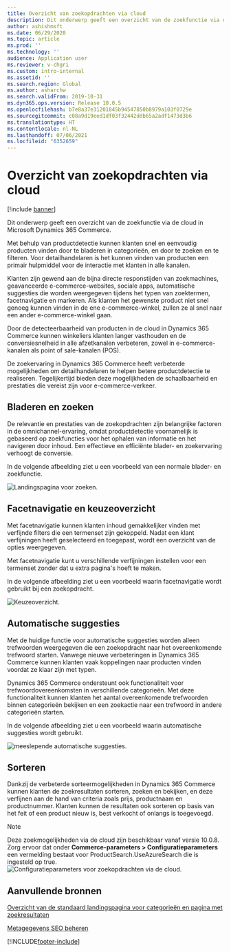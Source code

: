 ```yaml
---
title: Overzicht van zoekopdrachten via cloud
description: Dit onderwerp geeft een overzicht van de zoekfunctie via de cloud in Microsoft Dynamics 365 Commerce.
author: ashishmsft
ms.date: 06/29/2020
ms.topic: article
ms.prod: ''
ms.technology: ''
audience: Application user
ms.reviewer: v-chgri
ms.custom: intro-internal
ms.assetid: ''
ms.search.region: Global
ms.author: asharchw
ms.search.validFrom: 2019-10-31
ms.dyn365.ops.version: Release 10.0.5
ms.openlocfilehash: b7e8a37e31201845b94547850b8979a103f0729e
ms.sourcegitcommit: c08a9d19eed1df03f32442ddb65a2adf1473d3b6
ms.translationtype: HT
ms.contentlocale: nl-NL
ms.lasthandoff: 07/06/2021
ms.locfileid: "6352659"
---
```

# <a name="cloud-powered-search-overview"></a>Overzicht van zoekopdrachten via cloud

[!include [banner](includes/banner.md)]

Dit onderwerp geeft een overzicht van de zoekfunctie via de cloud in Microsoft Dynamics 365 Commerce.

Met behulp van productdetectie kunnen klanten snel en eenvoudig producten vinden door te bladeren in categorieën, en door te zoeken en te filteren. Voor detailhandelaren is het kunnen vinden van producten een primair hulpmiddel voor de interactie met klanten in alle kanalen.

Klanten zijn gewend aan de bijna directe responstijden van zoekmachines, geavanceerde e-commerce-websites, sociale apps, automatische suggesties die worden weergegeven tijdens het typen van zoektermen, facetnavigatie en markeren. Als klanten het gewenste product niet snel genoeg kunnen vinden in de ene e-commerce-winkel, zullen ze al snel naar een ander e-commerce-winkel gaan.

Door de detecteerbaarheid van producten in de cloud in Dynamics 365 Commerce kunnen winkeliers klanten langer vasthouden en de conversiesnelheid in alle afzetkanalen verbeteren, zowel in e-commerce-kanalen als point of sale-kanalen (POS).

De zoekervaring in Dynamics 365 Commerce heeft verbeterde mogelijkheden om detailhandelaren te helpen betere productdetectie te realiseren. Tegelijkertijd bieden deze mogelijkheden de schaalbaarheid en prestaties die vereist zijn voor e-commerce-verkeer.

## <a name="browse-and-search"></a>Bladeren en zoeken

De relevantie en prestaties van de zoekopdrachten zijn belangrijke factoren in de omnichannel-ervaring, omdat productdetectie voornamelijk is gebaseerd op zoekfuncties voor het ophalen van informatie en het navigeren door inhoud. Een effectieve en efficiënte blader- en zoekervaring verhoogt de conversie.

In de volgende afbeelding ziet u een voorbeeld van een normale blader- en zoekfunctie.

![Landingspagina voor zoeken.](./media/SearchLanding.png)

## <a name="faceted-navigation-and-choice-summary"></a>Facetnavigatie en keuzeoverzicht 

Met facetnavigatie kunnen klanten inhoud gemakkelijker vinden met verfijnde filters die een termenset zijn gekoppeld. Nadat een klant verfijningen heeft geselecteerd en toegepast, wordt een overzicht van de opties weergegeven. 

Met facetnavigatie kunt u verschillende verfijningen instellen voor een termenset zonder dat u extra pagina's hoeft te maken. 

In de volgende afbeelding ziet u een voorbeeld waarin facetnavigatie wordt gebruikt bij een zoekopdracht.

![Keuzeoverzicht.](./media/ChoiceSummary.png)

## <a name="immersive-autosuggest"></a>Automatische suggesties

Met de huidige functie voor automatische suggesties worden alleen trefwoorden weergegeven die een zoekopdracht naar het overeenkomende trefwoord starten. Vanwege nieuwe verbeteringen in Dynamics 365 Commerce kunnen klanten vaak koppelingen naar producten vinden voordat ze klaar zijn met typen.

Dynamics 365 Commerce ondersteunt ook functionaliteit voor trefwoordovereenkomsten in verschillende categorieën. Met deze functionaliteit kunnen klanten het aantal overeenkomende trefwoorden binnen categorieën bekijken en een zoekactie naar een trefwoord in andere categorieën starten.

In de volgende afbeelding ziet u een voorbeeld waarin automatische suggesties wordt gebruikt.

![meeslepende automatische suggesties.](./media/ImmersiveAutoSuggestUX.png)

## <a name="sort"></a>Sorteren

Dankzij de verbeterde sorteermogelijkheden in Dynamics 365 Commerce kunnen klanten de zoekresultaten sorteren, zoeken en bekijken, en deze verfijnen aan de hand van criteria zoals prijs, productnaam en productnummer. Klanten kunnen de resultaten ook sorteren op basis van het feit of een product nieuw is, best verkocht of onlangs is toegevoegd.

>[!NOTE]
>Deze zoekmogelijkheden via de cloud zijn beschikbaar vanaf versie 10.0.8. Zorg ervoor dat onder **Commerce-parameters > Configuratieparameters** een vermelding bestaat voor ProductSearch.UseAzureSearch die is ingesteld op true. 
![Configuratieparameters voor zoekopdrachten via de cloud.](./media/CloudPoweredSearchConfigurationParameters.png)

## <a name="additional-resources"></a>Aanvullende bronnen

[Overzicht van de standaard landingspagina voor categorieën en pagina met zoekresultaten](category-search-page-overview.md)

[Metagegevens SEO beheren](manage-seo-metadata.md)


[!INCLUDE[footer-include](../includes/footer-banner.md)]
